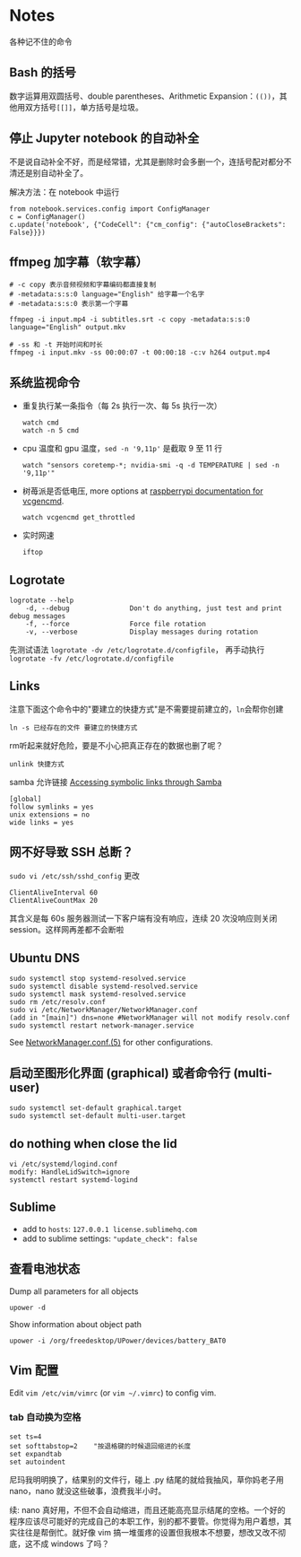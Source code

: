# Notes
各种记不住的命令

## Bash 的括号

数字运算用双圆括号、double parentheses、Arithmetic Expansion：`(())`，其他用双方括号`[[]]`，单方括号是垃圾。

## 停止 Jupyter notebook 的自动补全

不是说自动补全不好，而是经常错，尤其是删除时会多删一个，连括号配对都分不清还是别自动补全了。

解决方法：在 notebook 中运行
```
from notebook.services.config import ConfigManager
c = ConfigManager()
c.update('notebook', {"CodeCell": {"cm_config": {"autoCloseBrackets": False}}})
```

## ffmpeg 加字幕（软字幕）

```
# -c copy 表示音频视频和字幕编码都直接复制
# -metadata:s:s:0 language="English" 给字幕一个名字
# -metadata:s:s:0 表示第一个字幕

ffmpeg -i input.mp4 -i subtitles.srt -c copy -metadata:s:s:0 language="English" output.mkv
```

```
# -ss 和 -t 开始时间和时长
ffmpeg -i input.mkv -ss 00:00:07 -t 00:00:18 -c:v h264 output.mp4
```

## 系统监视命令

* 重复执行某一条指令（每 2s 执行一次、每 5s 执行一次）

    ```
    watch cmd
    watch -n 5 cmd
    ```

* cpu 温度和 gpu 温度，`sed -n '9,11p'` 是截取 9 至 11 行

    `watch "sensors coretemp-*; nvidia-smi -q -d TEMPERATURE | sed -n '9,11p'"`

* 树苺派是否低电压, more options at [raspberrypi documentation for vcgencmd](https://www.raspberrypi.com/documentation/computers/os.html#vcgencmd).

    `watch vcgencmd get_throttled`

* 实时网速

    `iftop`

## Logrotate

```
logrotate --help
    -d, --debug               Don't do anything, just test and print debug messages
    -f, --force               Force file rotation
    -v, --verbose             Display messages during rotation
```
先测试语法 `logrotate -dv /etc/logrotate.d/configfile`， 再手动执行 `logrotate -fv /etc/logrotate.d/configfile`


## Links

注意下面这个命令中的"要建立的快捷方式"是不需要提前建立的，`ln`会帮你创建

```ln -s 已经存在的文件 要建立的快捷方式```

rm听起来就好危险，要是不小心把真正存在的数据也删了呢？

```unlink 快捷方式```

samba 允许链接 [Accessing symbolic links through Samba](https://access.redhat.com/solutions/54407)

```
[global]
follow symlinks = yes
unix extensions = no
wide links = yes
```

## 网不好导致 SSH 总断？

`sudo vi /etc/ssh/sshd_config` 更改
```
ClientAliveInterval 60
ClientAliveCountMax 20
```
其含义是每 60s 服务器测试一下客户端有没有响应，连续 20 次没响应则关闭 session。这样网再差都不会断啦

## Ubuntu DNS

```
sudo systemctl stop systemd-resolved.service
sudo systemctl disable systemd-resolved.service
sudo systemctl mask systemd-resolved.service
sudo rm /etc/resolv.conf
sudo vi /etc/NetworkManager/NetworkManager.conf
(add in "[main]") dns=none #NetworkManager will not modify resolv.conf
sudo systemctl restart network-manager.service
```
See [NetworkManager.conf.(5)](https://manpages.debian.org/unstable/network-manager/NetworkManager.conf.5.en.html) for other configurations.

## 启动至图形化界面 (graphical) 或者命令行 (multi-user)

```
sudo systemctl set-default graphical.target
sudo systemctl set-default multi-user.target
```

## do nothing when close the lid

```
vi /etc/systemd/logind.conf
modify: HandleLidSwitch=ignore
systemctl restart systemd-logind
```

## Sublime

* add to `hosts`: `127.0.0.1 license.sublimehq.com`
* add to sublime settings: `"update_check": false`


## 查看电池状态
Dump all parameters for all objects

```upower -d```

Show information about object path

```upower -i /org/freedesktop/UPower/devices/battery_BAT0```

## Vim 配置

Edit `vim /etc/vim/vimrc` (or `vim ~/.vimrc`) to config vim.

### tab 自动换为空格
```
set ts=4
set softtabstop=2    "按退格键的时候退回缩进的长度
set expandtab
set autoindent
```
尼玛我明明换了，结果别的文件行，碰上 .py 结尾的就给我抽风，草你妈老子用 nano，nano 就没这些破事，浪费我半小时。

续: nano 真好用，不但不会自动缩进，而且还能高亮显示结尾的空格。一个好的程序应该尽可能好的完成自己的本职工作，别的都不要管。你觉得为用户着想，其实往往是帮倒忙。就好像 vim 搞一堆蛋疼的设置但我根本不想要，想改又改不彻底，这不成 windows 了吗？
